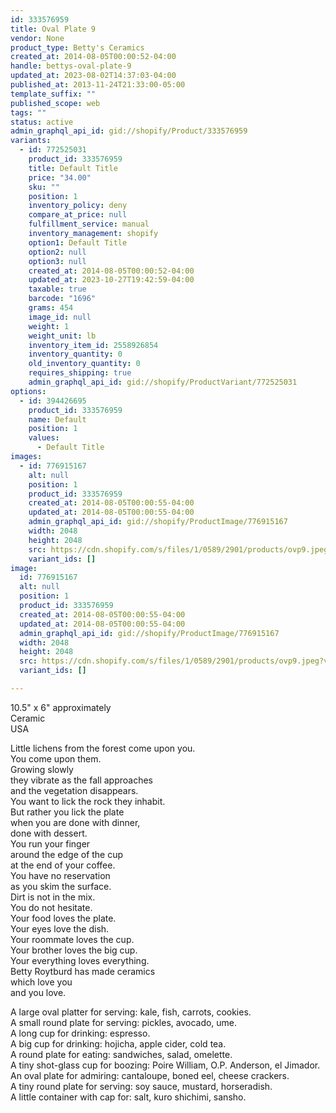 ```yaml
---
id: 333576959
title: Oval Plate 9
vendor: None
product_type: Betty's Ceramics
created_at: 2014-08-05T00:00:52-04:00
handle: bettys-oval-plate-9
updated_at: 2023-08-02T14:37:03-04:00
published_at: 2013-11-24T21:33:00-05:00
template_suffix: ""
published_scope: web
tags: ""
status: active
admin_graphql_api_id: gid://shopify/Product/333576959
variants:
  - id: 772525031
    product_id: 333576959
    title: Default Title
    price: "34.00"
    sku: ""
    position: 1
    inventory_policy: deny
    compare_at_price: null
    fulfillment_service: manual
    inventory_management: shopify
    option1: Default Title
    option2: null
    option3: null
    created_at: 2014-08-05T00:00:52-04:00
    updated_at: 2023-10-27T19:42:59-04:00
    taxable: true
    barcode: "1696"
    grams: 454
    image_id: null
    weight: 1
    weight_unit: lb
    inventory_item_id: 2558926854
    inventory_quantity: 0
    old_inventory_quantity: 0
    requires_shipping: true
    admin_graphql_api_id: gid://shopify/ProductVariant/772525031
options:
  - id: 394426695
    product_id: 333576959
    name: Default
    position: 1
    values:
      - Default Title
images:
  - id: 776915167
    alt: null
    position: 1
    product_id: 333576959
    created_at: 2014-08-05T00:00:55-04:00
    updated_at: 2014-08-05T00:00:55-04:00
    admin_graphql_api_id: gid://shopify/ProductImage/776915167
    width: 2048
    height: 2048
    src: https://cdn.shopify.com/s/files/1/0589/2901/products/ovp9.jpeg?v=1407211255
    variant_ids: []
image:
  id: 776915167
  alt: null
  position: 1
  product_id: 333576959
  created_at: 2014-08-05T00:00:55-04:00
  updated_at: 2014-08-05T00:00:55-04:00
  admin_graphql_api_id: gid://shopify/ProductImage/776915167
  width: 2048
  height: 2048
  src: https://cdn.shopify.com/s/files/1/0589/2901/products/ovp9.jpeg?v=1407211255
  variant_ids: []

---
```


10.5" x 6" approximately  
Ceramic   
USA

Little lichens from the forest come upon you.  
You come upon them.  
Growing slowly  
they vibrate as the fall approaches  
and the vegetation disappears.  
You want to lick the rock they inhabit.  
But rather you lick the plate  
when you are done with dinner,  
done with dessert.  
You run your finger  
around the edge of the cup  
at the end of your coffee.  
You have no reservation  
as you skim the surface.  
Dirt is not in the mix.  
You do not hesitate.  
Your food loves the plate.  
Your eyes love the dish.  
Your roommate loves the cup.  
Your brother loves the big cup.  
Your everything loves everything.  
Betty Roytburd has made ceramics  
which love you  
and you love.  
  
A large oval platter for serving: kale, fish, carrots, cookies.  
A small round plate for serving: pickles, avocado, ume.  
A long cup for drinking: espresso.  
A big cup for drinking: hojicha, apple cider, cold tea.  
A round plate for eating: sandwiches, salad, omelette.  
A tiny shot-glass cup for boozing: Poire William, O.P. Anderson, el Jimador.  
An oval plate for admiring: cantaloupe, boned eel, cheese crackers.  
A tiny round plate for serving: soy sauce, mustard, horseradish.  
A little container with cap for: salt, kuro shichimi, sansho.